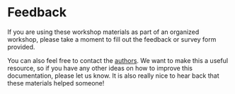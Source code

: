 # Feedback

If you are using these workshop materials as part of an organized workshop, please take a moment to fill out the feedback or survey form provided.

<!-- #todo:50 There's also a [general anonymous survey](YKK) that you can fill out. -->

<!-- #todo:590 note that feedback can also be made as an issue on the repository -->

You can also feel free to contact the [authors](credits.md#authors). We want to make this a useful resource, so if you have any other ideas on how to improve this documentation, please let us know. It is also really nice to hear back that these materials helped someone!
